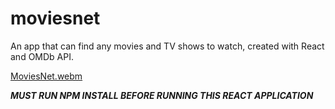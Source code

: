 # moviesnet
An app that can find any movies and TV shows to watch, created with React and OMDb API.


[MoviesNet.webm](https://github.com/vineet-panchal/moviesnet/assets/115443782/f764edf1-befb-4915-8e8e-5b4c63a0a585)



***MUST RUN NPM INSTALL BEFORE RUNNING THIS REACT APPLICATION***
